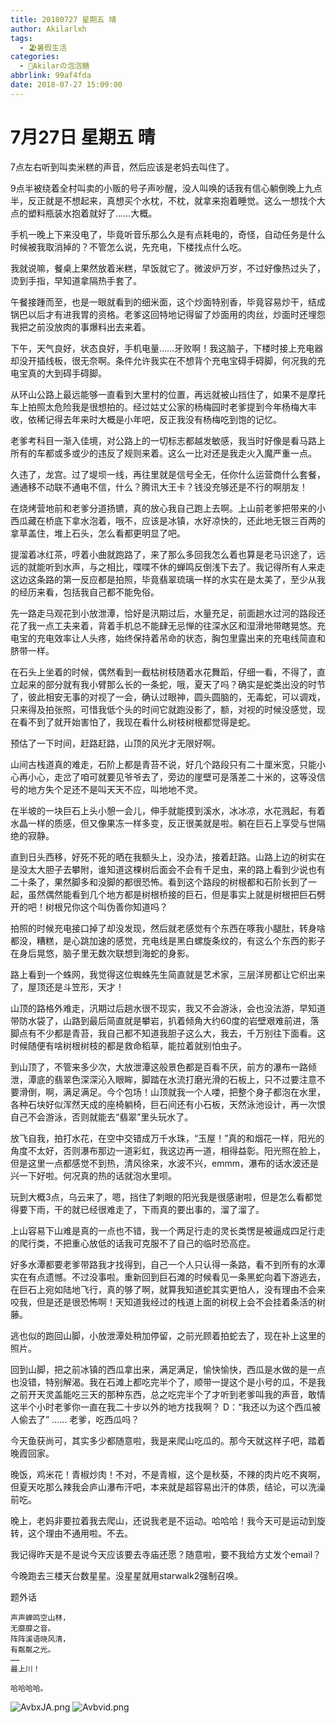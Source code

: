```yaml
---
title: 20180727 星期五 晴
author: Akilarlxh
tags:
  - 🏖️暑假生活
categories:
  - 🍬Akilarの泡泡糖
abbrlink: 99af4fda
date: 2018-07-27 15:09:00
---
```

# 7月27日 星期五 晴

7点左右听到叫卖米糕的声音，然后应该是老妈去叫住了。

9点半被绕着全村叫卖的小贩的号子声吵醒，没人叫唤的话我有信心躺倒晚上九点半，反正就是不想起来，真想买个水枕，不枕，就拿来抱着睡觉。这么一想找个大点的塑料瓶装水抱着就好了……大概。

手机一晚上下来没电了，毕竟听音乐那么久是有点耗电的，奇怪，自动任务是什么时候被我取消掉的？不管怎么说，先充电，下楼找点什么吃。

我就说嘛，餐桌上果然放着米糕，早饭就它了。微波炉万岁，不过好像热过头了，烫到手指，早知道拿隔热手套了。

午餐接踵而至，也是一眼就看到的细米面，这个炒面特别香，毕竟容易炒干，结成锅巴以后才有进我胃的资格。老爹这回特地记得留了炒面用的肉丝，炒面时还埋怨我把之前没放肉的事爆料出去来着。

下午，天气良好，状态良好，手机电量……牙败啊！我这脑子，下楼时接上充电器却没开插线板，很无奈啊。条件允许我实在不想背个充电宝碍手碍脚，何况我的充电宝真的大到碍手碍脚。

从环山公路上最远能够一直看到大里村的位置，再远就被山挡住了，如果不是摩托车上拍照太危险我是很想拍的。经过姑丈公家的杨梅园时老爹提到今年杨梅大丰收，依稀记得去年来时大概是小年吧，反正我没有杨梅吃到饱的记忆。

老爹考科目一渐入佳境，对公路上的一切标志都越发敏感，我当时好像是看马路上所有的车都或多或少的违反了规则来着。这么一比对还是我走火入魔严重一点。

久违了，龙宫。过了堤坝一线，再往里就是信号全无，任你什么运营商什么套餐，通通移不动联不通电不信，什么？腾讯大王卡？钱没充够还是不行的啊朋友！

在烧烤营地前和老爹分道扬镳，真的放心我自己跑上去啊。上山前老爹把带来的小西瓜藏在桥底下拿水泡着，哦不，应该是冰镇，水好凉快的，还此地无银三百两的拿草盖住，堆上石头，怎么看都更明显了吧。

提溜着冰红茶，哼着小曲就跑路了，来了那么多回我怎么着也算是老马识途了，远远的就能听到水声，与之相比，喋喋不休的蝉鸣反倒浅下去了。我记得所有人来走这边这条路的第一反应都是拍照，毕竟翡翠琉璃一样的水实在是太美了，至少从我的经历来看，包括我自己都不能免俗。

先一路走马观花到小放泄潭，恰好是汛期过后，水量充足，前面趟水过河的路段还花了我一点工夫来着，背着手机总不能肆无忌惮的往深水区和湿滑地带瞎晃悠。充电宝的充电效率让人头疼，始终保持着吊命的状态，胸包里露出来的充电线简直和脐带一样。

在石头上坐着的时候，偶然看到一截枯树枝随着水花舞蹈，仔细一看，不得了，直立起来的部分就有我小臂那么长的一条蛇，哦，夏天了吗？确实是蛇类出没的时节了，彼此相安无事的对视了一会，确认过眼神，圆头圆脑的，无毒蛇，可以调戏，只来得及拍张照，可惜我低个头的时间它就跑没影了，额，对视的时候没感觉，现在看不到了就开始害怕了，我现在看什么树枝树根都觉得是蛇。

预估了一下时间，赶路赶路，山顶的风光才无限好啊。

山间古栈道真的难走，石阶上都是青苔不说，好几个路段只有二十厘米宽，只能小心再小心，走岔了咱可就要见爷爷去了，旁边的崖壁可是落差二十米的，这等没信号的地方失个足还不是叫天天不应，叫地地不灵。

在半坡的一块巨石上头小憩一会儿，伸手就能摸到溪水，冰冰凉，水花溅起，有着水晶一样的质感，但又像果冻一样多变，反正很美就是啦。躺在巨石上享受与世隔绝的寂静。

直到日头西移，好死不死的晒在我额头上，没办法，接着赶路。山路上边的树实在是没太大胆子去攀附，谁知道这棵树后面会不会有千足虫，来的路上看到少说也有二十条了，果然脚多和没脚的都很恐怖。看到这个路段的树根都和石阶长到了一起，虽然偶然能看到几个地方都是树根桥接的巨石，但是事实上就是树根把巨石劈开的吧！树根兄你这个叫伪善你知道吗？

拍照的时候充电接口掉了却没发现，然后就老感觉有个东西在啄我小腿肚，转身啥都没，糟糕，是心跳加速的感觉，充电线是黑白螺旋条纹的，有这么个东西的影子在身后晃悠，脑子里无数次联想到海蛇的身影。

路上看到一个蛛网，我觉得这位蜘蛛先生简直就是艺术家，三层洋房都让它织出来了，屋顶还是斗笠形，天才！

山顶的路格外难走，汛期过后趟水很不现实，我又不会游泳，会也没法游，早知道带防水袋了，山路到最后简直就是攀岩，扒着倾角大约60度的岩壁艰难前进，落脚点有不少都是青苔，我自己都不知道我胆子这么大，我去，千万别往下面看。这时候随便有啥树根树枝的都是救命稻草，能拉着就别怕虫子。

到山顶了，不管来多少次，大放泄潭这般景色都是百看不厌，前方的瀑布一路倾泄，潭底的翡翠色深深沁入眼眸，脚踏在水流打磨光滑的石板上，只不过要注意不要滑倒，啊，满足满足。今个包场！山顶就我一个人喽，把整个身子都泡在水里，各种石块好似浑然天成的座椅躺椅，巨石间还有小石板，天然泳池设计，再一次恨自己不会游泳，否则就能去“翡翠”里头玩水了。

放飞自我，拍打水花，在空中交错成万千水珠，“玉屋！”真的和烟花一样，阳光的角度不太好，否则瀑布那边一道彩虹，我这边再一道，相得益彰。阳光照在脸上，但是这里一点都感觉不到热，清风徐来，水波不兴，emmm，瀑布的话水波还是兴一下好啦。何况真的热的话就泡水里呗。

玩到大概3点，乌云来了，嗯，挡住了刺眼的阳光我是很感谢啦，但是怎么看都觉得要下雨，干的就已经很难走了，下雨真的要出事的，溜了溜了。

上山容易下山难是真的一点也不错，我一个两足行走的灵长类愣是被逼成四足行走的爬行类，不把重心放低的话我可克服不了自己的临时恐高症。

好多水潭都要老爹带路我才找得到，自己一个人只认得一条路，看不到所有的水潭实在有点遗憾。不过没事啦。重新回到巨石滩的时候看见一条黑蛇向着下游逃去，在巨石上宛如陆地飞行，真的够了啊，就算我知道蛇其实更怕人，没有理由不会来咬我，但是还是很恐怖啊！天知道我经过的栈道上面的树杈上会不会挂着条活的树藤。

逃也似的跑回山脚，小放泄潭处稍加停留，之前光顾着拍蛇去了，现在补上这里的照片。

回到山脚，把之前冰镇的西瓜拿出来，满足满足，愉快愉快，西瓜是水做的是一点也没错，特别解渴。我在石滩上都吃完半个了，顺带一提这个是小号的瓜，不是我之前开天灵盖能吃三天的那种东西，总之吃完半个了才听到老爹叫我的声音，敢情这半个小时老爹你一直在我二十步以外的地方找我啊？
D：“我还以为这个西瓜被人偷去了”
……
老爹，吃西瓜吗？

今天鱼获尚可，其实多少都随意啦，我是来爬山吃瓜的。那今天就这样子吧，踏着晚霞回家。

晚饭，鸡米花！青椒炒肉！不对，不是青椒，这个是秋葵，不辣的肉片吃不爽啊，但夏天吃那么辣我会庐山瀑布汗吧，本来就是超容易出汗的体质，结论，可以洗澡前吃。

晚上，老妈非要拉着我去爬山，还说我老是不运动。哈哈哈！我今天可是运动到旋转，这个理由不通用啦。不去。

我记得昨天是不是说今天应该要去寺庙还愿？随意啦，要不我给方丈发个email？

今晚跑去三楼天台数星星。没星星就用starwalk2强制召唤。

题外话
```
声声蝉鸣空山林，
无靡靡之音。
阵阵溪语晓风清，
有粼粼之光。
……
最上川！

哈哈哈哈。
```
![AvbxJA.png](https://s2.ax1x.com/2019/04/16/AvbxJA.png)
![Avbvid.png](https://s2.ax1x.com/2019/04/16/Avbvid.png)